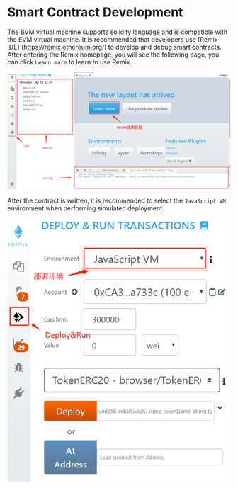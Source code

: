 # Smart Contract Development

The BVM virtual machine supports solidity language and is compatible with the EVM virtual machine. It is recommended that developers use [Remix IDE] (https://remix.ethereum.org/) to develop and debug smart contracts. After entering the Remix homepage, you will see the following page, you can click `Learn more` to learn to use Remix.

![](./image/new_main.jpg)

After the contract is written, it is recommended to select the `JavaScript VM` environment when performing simulated deployment.

![](./image/deploy_run.jpg)
